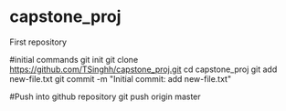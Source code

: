 # capstone_proj
First repository


#initial commands
git init
git clone https://github.com/TSinghh/capstone_proj.git
cd capstone_proj
git add new-file.txt
git commit -m "Initial commit: add new-file.txt"

#Push into github repository
git push origin master

